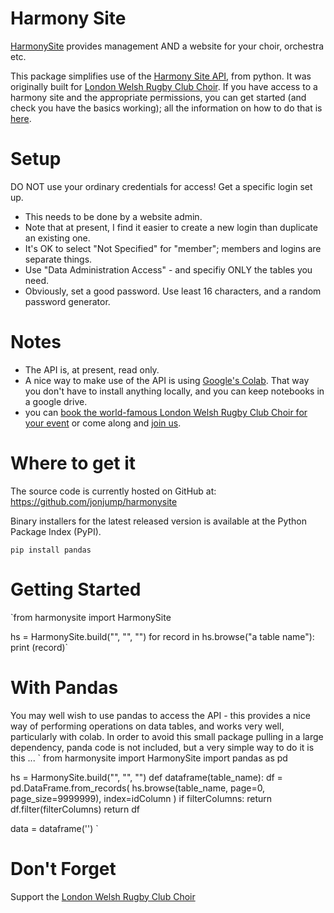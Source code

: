 # Harmony Site

[HarmonySite](https://www.harmonysite.com/) provides management AND a website for your choir, orchestra etc.

This package simplifies use of the 
[Harmony Site API](https://harmonysite.freshdesk.com/support/solutions/articles/43000590537-api-application-programming-interface),
from python.  It was originally built for [London Welsh Rugby Club Choir](https://www.lwrcc.uk).  If you have access to a harmony site and the appropriate permissions, you can get started (and check you have the basics working);
all the information on how to do that is [here](https://harmonysite.freshdesk.com/support/solutions/articles/43000590537-api-application-programming-interface).

# Setup
DO NOT use your ordinary credentials for access!  Get a specific login set up.
- This needs to be done by a website admin.
- Note that at present, I find it easier to create a new login than duplicate an existing one.
- It's OK to select "Not Specified" for "member"; members and logins are separate things.
- Use "Data Administration Access" - and specifiy ONLY the tables you need.
- Obviously, set a good password.  Use least 16 characters, and a random password generator.

# Notes
- The API is, at present, read only.
- A nice way to make use of the API is using [Google's Colab](https://colab.research.google.com/?utm_source=scs-index).
That way you don't have to install anything locally, and you can keep notebooks in a google drive.
- you can [book the world-famous London Welsh Rugby Club Choir for your event](https://www.lwrcc.uk/dbpage.php?pg=bookings) 
or come along and [join us](https://www.lwrcc.uk/dbpage.php?pg=membership).

# Where to get it
The source code is currently hosted on GitHub at: https://github.com/jonjump/harmonysite

Binary installers for the latest released version is available at the Python Package Index (PyPI).

`pip install pandas`

# Getting Started
`from harmonysite import HarmonySite

hs = HarmonySite.build("<your api url>", "<username>", "<password>")
for record in hs.browse("a table name"):
    print (record)`

# With Pandas
You may well wish to use pandas to access the API - this provides a nice way of performing operations on data tables, 
and works very well, particularly with colab.  In order to avoid this small package pulling in a large dependency, 
panda code is not included, but a very simple way to do it is this ...
`
from harmonysite import HarmonySite
import pandas as pd


hs = HarmonySite.build("<your api url>", "<username>", "<password>")
def dataframe(table_name):
    df = pd.DataFrame.from_records(
         hs.browse(table_name, page=0, page_size=9999999),
         index=idColumn
    )
    if filterColumns:
        return df.filter(filterColumns)
    return df

data = dataframe('<your table name>')
` 

# Don't Forget
Support the [London Welsh Rugby Club Choir](https://lwrcc.uk)
